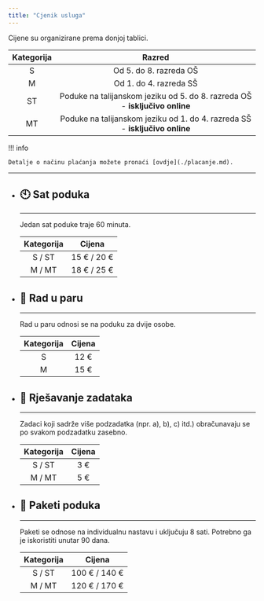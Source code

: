 ```yaml
---
title: "Cjenik usluga"
---
```


Cijene su organizirane prema donjoj tablici.

| Kategorija | Razred |
| :--------: | :----: |
| S | Od 5. do 8. razreda OŠ |
| M | Od 1. do 4. razreda SŠ |
| ST | Poduke na talijanskom jeziku od 5. do 8. razreda OŠ - **isključivo online** |
| MT | Poduke na talijanskom jeziku od 1. do 4. razreda SŠ - **isključivo online** |

!!! info

    Detalje o načinu plaćanja možete pronaći [ovdje](./placanje.md).

---

<div class="grid cards" markdown>

-   ## :clock10: Sat poduka

    ---

    Jedan sat poduke traje 60 minuta.

    |  Kategorija  |    Cijena   |
    | :----------: | :---------: |
    |    S / ST    | 15 € / 20 € |
    |    M / MT    | 18 € / 25 € |

-   ## :couple: Rad u paru

    ---

    Rad u paru odnosi se na poduku za dvije osobe.

    | Kategorija | Cijena |
    | :--------: | :----: |
    | S | 12 € |
    | M | 15 € |

-   ## :pencil: Rješavanje zadataka

    ---

    Zadaci koji sadrže više podzadatka (npr. a), b), c) itd.) obračunavaju se po svakom podzadatku zasebno.

    | Kategorija | Cijena |
    | :--------: | :----: |
    |   S / ST   |   3 €  |
    |   M / MT   |   5 €  |

-   ## :gift: Paketi poduka

    ---

    Paketi se odnose na individualnu nastavu i uključuju 8 sati. Potrebno ga je iskoristiti unutar 90 dana.

    |  Kategorija  |    Cijena   |
    | :----------: | :---------: |
    |    S / ST    | 100 € / 140 € |
    |    M / MT    | 120 € / 170 € |

</div>
